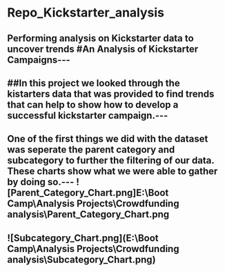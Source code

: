 # Repo_Kickstarter_analysis
Performing analysis on Kickstarter data to uncover trends
#An Analysis of Kickstarter Campaigns---
---
##In this project we looked through the kistarters data that was provided to find trends that can help to show how to develop a successful kickstarter campaign.---
---
One of the first things we did with the dataset was seperate the parent category and subcategory to further the filtering of our data. These charts show what we were able to gather by doing so.---
![Parent_Category_Chart.png]E:\Boot Camp\Analysis Projects\Crowdfunding analysis\Parent_Category_Chart.png
---
![Subcategory_Chart.png](E:\Boot Camp\Analysis Projects\Crowdfunding analysis\Subcategory_Chart.png)
---
